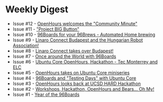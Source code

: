 # Weekly Digest

- Issue #12 - [OpenHours welcomes the "Community Minute"](http://eepurl.com/cLanAX)
- Issue #11 - ["Project BIG Button"](http://eepurl.com/cJduhj)
- Issue #10 - [96Boards for your 96Brews - Automated Home brewing](http://eepurl.com/cH78jb)
- Issue #9 - [Linaro Connect Budapest and the Hungarian Robot Association!](http://eepurl.com/cGKh-r)
- Issue #8 - [Linaro Connect takes over Budapest!](http://eepurl.com/cFnF2n)
- Issue #7 - [Once around the World with 96Boards](http://eepurl.com/cErQoT)
- Issue #6 - [Ubuntu Core OpenHours, Hackathon - Tec Monterrey and ELC](http://eepurl.com/cDmJ4T)
- Issue #5 - [OpenHours takes on Ubuntu Core miniseries](http://eepurl.com/cCeZS5)
- Issue #4 - [96Boards and "Testing Days" with Ubuntu Core](http://eepurl.com/cAwDV5)
- Issue #3 - [OpenHours looks back at UCSD HARD Hackathon](http://us3.campaign-archive1.com/?u=14baaae786342d0d405ee59c2&id=8d9a76cc84)
- Issue #2 - [Workshops, Hackathon, OpenHours and Bears... Oh My!](http://eepurl.com/cyvHEH)
- Issue #1 - [Year of the 96Boards](http://eepurl.com/cxxyzr)

